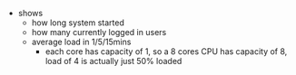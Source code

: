 
- shows
    - how long system started
    - how many currently logged in users
    - average load in 1/5/15mins
        - each core has capacity of 1, so a 8 cores CPU has capacity of 8, load of 4 is actually just 50% loaded
